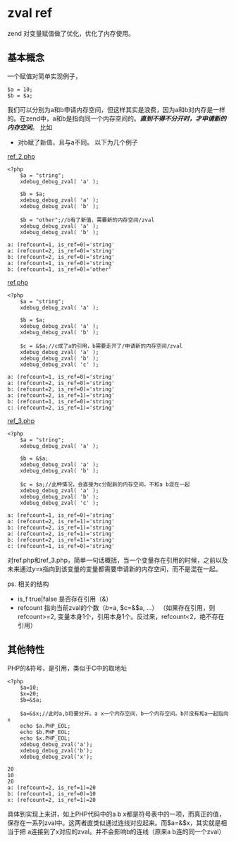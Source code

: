 # zval ref
zend 对变量赋值做了优化，优化了内存使用。

## 基本概念
一个赋值对简单实现例子，
```
$a = 10;
$b = $a;
```
我们可以分别为a和b申请内存空间，但这样其实是浪费，因为a和b对内存是一样的。在zend中，a和b是指向同一个内存空间的。***直到不得不分开时，才申请新的内存空间***。 比如
* 对b赋了新值，且与a不同。
以下为几个例子

[ref_2.php](ref_2.php)
```
<?php
	$a = "string";
	xdebug_debug_zval( 'a' );

	$b = $a;
	xdebug_debug_zval( 'a' );
	xdebug_debug_zval( 'b' );

	$b = "other";//b有了新值，需要新的内存空间/zval
	xdebug_debug_zval( 'a' );
	xdebug_debug_zval( 'b' );
```
```
a: (refcount=1, is_ref=0)='string'
a: (refcount=2, is_ref=0)='string'
b: (refcount=2, is_ref=0)='string'
a: (refcount=1, is_ref=0)='string'
b: (refcount=1, is_ref=0)='other'
```

[ref.php](ref.php)
```
<?php
	$a = "string";
	xdebug_debug_zval( 'a' );

	$b = $a;
	xdebug_debug_zval( 'a' );
	xdebug_debug_zval( 'b' );

	$c = &$a;//c成了a的引用，b需要走开了/申请新的内存空间/zval
	xdebug_debug_zval( 'a' );
	xdebug_debug_zval( 'b' );
	xdebug_debug_zval( 'c' );
```
```
a: (refcount=1, is_ref=0)='string'
a: (refcount=2, is_ref=0)='string'
b: (refcount=2, is_ref=0)='string'
a: (refcount=2, is_ref=1)='string'
b: (refcount=1, is_ref=0)='string'
c: (refcount=2, is_ref=1)='string'
```

[ref_3.php](ref_3.php)
```
<?php
	$a = "string";
	xdebug_debug_zval( 'a' );

	$b = &$a;
	xdebug_debug_zval( 'a' );
	xdebug_debug_zval( 'b' );

	$c = $a;//此种情况，会直接为c分配新的内存空间，不和a b混在一起
	xdebug_debug_zval( 'a' );
	xdebug_debug_zval( 'b' );
	xdebug_debug_zval( 'c' );
```
```
a: (refcount=1, is_ref=0)='string'
a: (refcount=2, is_ref=1)='string'
b: (refcount=2, is_ref=1)='string'
a: (refcount=2, is_ref=1)='string'
b: (refcount=2, is_ref=1)='string'
c: (refcount=1, is_ref=0)='string'
```
对ref.php和ref_3.php，简单一句话概括，当一个变量存在引用的时候，之前以及未来通过$y=$x指向到该变量的变量都需要申请新的内存空间，而不是混在一起。

ps. 相关的结构
* is_f true|false 是否存在引用（&）
* refcount 指向当前zval的个数（$b=$a, $c=&$a, ...）
（如果存在引用，则refcount>=2, 变量本身1个，引用本身1个。反过来，refcount<2，绝不存在引用）

## 其他特性
PHP的&符号，是引用，类似于C中的取地址
```
<?php
	$a=10;
	$x=20;
	$b=&$a;

	$a=&$x;//此时a,b将要分开。a x一个内存空间，b一个内存空间。b并没有和a一起指向x
	echo $a.PHP_EOL;
	echo $b.PHP_EOL;
	echo $x.PHP_EOL;
	xdebug_debug_zval('a');
	xdebug_debug_zval('b');
	xdebug_debug_zval('x');
```
```
20
10
20
a: (refcount=2, is_ref=1)=20
b: (refcount=1, is_ref=0)=10
x: (refcount=2, is_ref=1)=20
```
具体到实现上来讲，如上PHP代码中的a b x都是符号表中的一项，而真正的值，保存在一系列zval中。这两者直类似通过连线对应起来。而$a=&$x，其实就是相当于把
a连接到了x对应的zval。并不会影响b的连线（原来a b连的同一个zval）  
